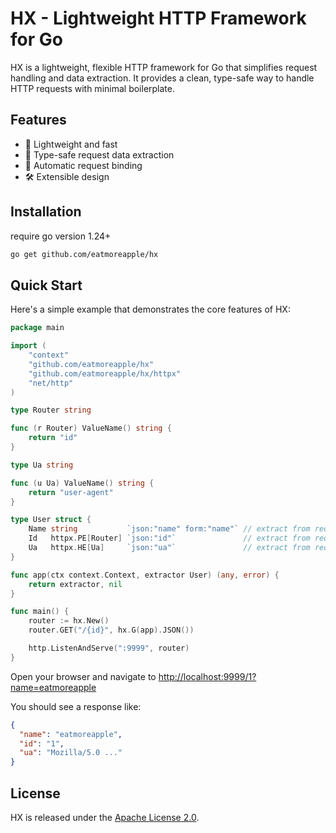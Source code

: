 # HX - Lightweight HTTP Framework for Go

HX is a lightweight, flexible HTTP framework for Go that simplifies request handling and data extraction. It provides a clean, type-safe way to handle HTTP requests with minimal boilerplate.

## Features

- 🚀 Lightweight and fast
- 💪 Type-safe request data extraction
- 🔄 Automatic request binding
- 🛠 Extensible design

## Installation

require go version 1.24+

```bash
go get github.com/eatmoreapple/hx
```


## Quick Start

Here's a simple example that demonstrates the core features of HX:

```go
package main

import (
	"context"
	"github.com/eatmoreapple/hx"
	"github.com/eatmoreapple/hx/httpx"
	"net/http"
)

type Router string

func (r Router) ValueName() string {
	return "id"
}

type Ua string

func (u Ua) ValueName() string {
	return "user-agent"
}

type User struct {
	Name string           `json:"name" form:"name"` // extract from request query
	Id   httpx.PE[Router] `json:"id"`               // extract from request path
	Ua   httpx.HE[Ua]     `json:"ua"`               // extract from request header
}

func app(ctx context.Context, extractor User) (any, error) {
	return extractor, nil
}

func main() {
	router := hx.New()
	router.GET("/{id}", hx.G(app).JSON())

	http.ListenAndServe(":9999", router)
}
```

Open your browser and navigate to [http://localhost:9999/1?name=eatmoreapple](http://localhost:9999/1?name=eatmoreapple)

You should see a response like:

```json
{
  "name": "eatmoreapple",
  "id": "1",
  "ua": "Mozilla/5.0 ..."
}
```


## License

HX is released under the [Apache License 2.0](https://github.com/eatmoreapple/hx/blob/main/LICENSE).
